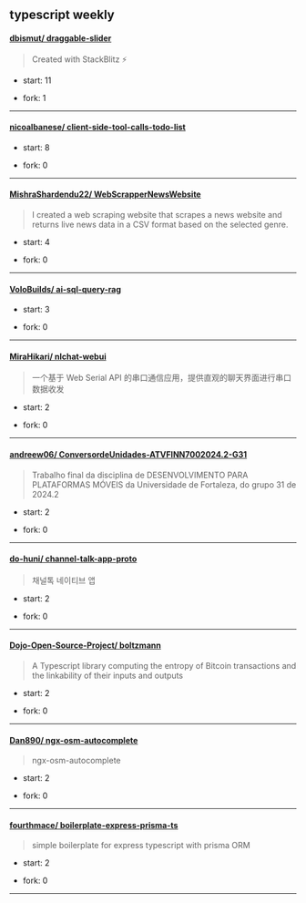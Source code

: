 ## typescript weekly

#### [dbismut/ draggable-slider](https://github.com/dbismut/draggable-slider)
>  Created with StackBlitz ⚡️
+ start: 11
+ fork: 1
---
#### [nicoalbanese/ client-side-tool-calls-todo-list](https://github.com/nicoalbanese/client-side-tool-calls-todo-list)
>  
+ start: 8
+ fork: 0
---
#### [MishraShardendu22/ WebScrapperNewsWebsite](https://github.com/MishraShardendu22/WebScrapperNewsWebsite)
>  I created a web scraping website that scrapes a news website and returns live news data in a CSV format based on the selected genre.
+ start: 4
+ fork: 0
---
#### [VoloBuilds/ ai-sql-query-rag](https://github.com/VoloBuilds/ai-sql-query-rag)
>  
+ start: 3
+ fork: 0
---
#### [MiraHikari/ nlchat-webui](https://github.com/MiraHikari/nlchat-webui)
>  一个基于 Web Serial API 的串口通信应用，提供直观的聊天界面进行串口数据收发
+ start: 2
+ fork: 0
---
#### [andreew06/ ConversordeUnidades-ATVFINN7002024.2-G31](https://github.com/andreew06/ConversordeUnidades-ATVFINN7002024.2-G31)
>  Trabalho final da disciplina de DESENVOLVIMENTO PARA PLATAFORMAS MÓVEIS da Universidade de Fortaleza, do grupo 31 de 2024.2
+ start: 2
+ fork: 0
---
#### [do-huni/ channel-talk-app-proto](https://github.com/do-huni/channel-talk-app-proto)
>  채널톡 네이티브 앱
+ start: 2
+ fork: 0
---
#### [Dojo-Open-Source-Project/ boltzmann](https://github.com/Dojo-Open-Source-Project/boltzmann)
>  A Typescript library computing the entropy of Bitcoin transactions and the linkability of their inputs and outputs
+ start: 2
+ fork: 0
---
#### [Dan890/ ngx-osm-autocomplete](https://github.com/Dan890/ngx-osm-autocomplete)
>  ngx-osm-autocomplete
+ start: 2
+ fork: 0
---
#### [fourthmace/ boilerplate-express-prisma-ts](https://github.com/fourthmace/boilerplate-express-prisma-ts)
>  simple boilerplate for express typescript with prisma ORM
+ start: 2
+ fork: 0
---